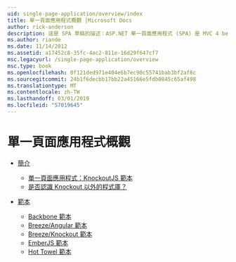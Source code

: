 ```yaml
---
uid: single-page-application/overview/index
title: 單一頁面應用程式概觀 |Microsoft Docs
author: rick-anderson
description: 這是 SPA 草稿的描述：ASP.NET 單一頁面應用程式 (SPA) 是 MVC 4 beta 預覽中的新功能。 它提供更佳端對端電子...
ms.author: riande
ms.date: 11/14/2012
ms.assetid: a17452c8-35fc-4ac2-811e-16d29f647cf7
msc.legacyurl: /single-page-application/overview
msc.type: book
ms.openlocfilehash: 0f121ded971e404e6b7ec90c55741bab3bf2af8c
ms.sourcegitcommit: 24b1f6decbb17bb22a45166e5fdb0845c65af498
ms.translationtype: MT
ms.contentlocale: zh-TW
ms.lasthandoff: 03/01/2019
ms.locfileid: "57019645"
---
```

<a name="single-page-application-overview"></a>單一頁面應用程式概觀
====================
- [簡介](introduction/index.md)

    - [單一頁面應用程式：KnockoutJS 範本](introduction/knockoutjs-template.md)
    - [是否認識 Knockout 以外的程式庫？](introduction/other-libraries.md)
- [範本](templates/index.md)

    - [Backbone 範本](templates/backbonejs-template.md)
    - [Breeze/Angular 範本](templates/breezeangular-template.md)
    - [Breeze/Knockout 範本](templates/breezeknockout-template.md)
    - [EmberJS 範本](templates/emberjs-template.md)
    - [Hot Towel 範本](templates/hottowel-template.md)

